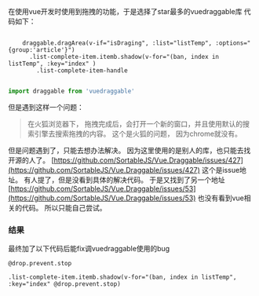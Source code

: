 
在使用vue开发时使用到拖拽的功能，于是选择了star最多的vuedraggable库
代码如下：
```pug

    draggable.dragArea(v-if="isDraging", :list="listTemp", :options="{group:'article'}")
      .list-complete-item.itemb.shadow(v-for="(ban, index in listTemp", :key="index" )
        .list-complete-item-handle
```

```javascript

import draggable from 'vuedraggable'

```

但是遇到这样一个问题：
> 在火狐浏览器下， 拖拽完成后，会打开一个新的窗口，并且使用默认的搜索引擎去搜索拖拽的内容。
这个是火狐的问题， 因为chrome就没有。

但是问题遇到了，只能去想办法解决。 因为这里使用的是别人的库，也只能去找开源的人了。
[https://github.com/SortableJS/Vue.Draggable/issues/427](https://github.com/SortableJS/Vue.Draggable/issues/427) 这个是issue地址。
有人提了，但是没看到具体的解决代码。
于是又找到了另一个地址 [https://github.com/SortableJS/Vue.Draggable/issues/53](https://github.com/SortableJS/Vue.Draggable/issues/53)
也没有看到vue相关的代码。
所以只能自己尝试。

### 结果

最终加了以下代码后能fix调vuedraggable使用的bug

`@drop.prevent.stop`

`.list-complete-item.itemb.shadow(v-for="(ban, index in listTemp", :key="index" @drop.prevent.stop)`
